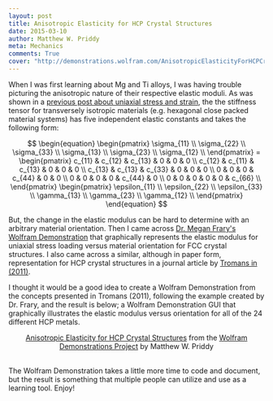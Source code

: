 ```yaml
---
layout: post
title: Anisotropic Elasticity for HCP Crystal Structures
date: 2015-03-10
author: Matthew W. Priddy
meta: Mechanics 
comments: True
cover: "http://demonstrations.wolfram.com/AnisotropicElasticityForHCPCrystalStructures/HTMLImages/index.en/popup_1.jpg"
---
```


When I was first learning about Mg and Ti alloys, I was having trouble picturing the anisotropic nature of their respective elastic moduli.  As was shown in a [previous post about uniaxial stress and strain](http://mwpriddy.github.io/blog/2015/03/04/UniStressStrain/), the the stiffness tensor for transversely isotropic materials (e.g. hexagonal close packed material systems) has five independent elastic constants and takes the following form:

$$
\begin{equation}
\begin{pmatrix}
\sigma_{11} \\ \sigma_{22} \\ \sigma_{33} \\ \sigma_{13} \\ \sigma_{23} \\ \sigma_{12} \\ 
\end{pmatrix} = 
\begin{pmatrix}
  c_{11} & c_{12} & c_{13} & 0 & 0 & 0 \\
  c_{12} & c_{11} & c_{13} & 0 & 0 & 0 \\
  c_{13} & c_{13} & c_{33} & 0 & 0 & 0 \\
  0 & 0 & 0 & c_{44} & 0 & 0 \\
  0 & 0 & 0 & 0 & c_{44} & 0 \\
  0 & 0 & 0 & 0 & 0 & c_{66} \\
\end{pmatrix}
\begin{pmatrix}
\epsilon_{11} \\ \epsilon_{22} \\ \epsilon_{33} \\ \gamma_{13} \\ \gamma_{23} \\ \gamma_{12} \\ 
\end{pmatrix}
\end{equation}
$$

But, the change in the elastic modulus can be hard to determine with an arbitrary material orientation.  Then I came across [Dr. Megan Frary's Wolfram Demonstration](http://demonstrations.wolfram.com/AnisotropicElasticity/) that graphically represents the elastic modulus for uniaxial stress loading versus material orientation for FCC crystal structures.  I also came across a similar, although in paper form, representation for HCP crystal structures in a journal article by [Tromans in (2011)](http://www.arpapress.com/volumes/vol6issue4/ijrras_6_4_14.pdf).

I thought it would be a good idea to create a Wolfram Demonstration from the concepts presented in Tromans (2011), following the example created by Dr. Frary, and the result is below; a Wolfram Demonstration GUI that graphically illustrates the elastic modulus versus orientation for all of the 24 different HCP metals.

<div align="center">
  <script type='text/javascript' src='http://demonstrations.wolfram.com/javascript/embed.js' ></script>
  <script type='text/javascript'>var demoObj = new DEMOEMBED(); demoObj.run('AnisotropicElasticityForHCPCrystalStructures', '', '439', '628');</script>
  <div id='DEMO_AnisotropicElasticityForHCPCrystalStructures'>
    <a class='demonstrationHyperlink' href='http://demonstrations.wolfram.com/AnisotropicElasticityForHCPCrystalStructures/' target='_blank'>Anisotropic Elasticity for HCP Crystal Structures</a> from the <a class='demonstrationHyperlink' href='http://demonstrations.wolfram.com/' target='_blank'>Wolfram Demonstrations Project</a> by Matthew W. Priddy
  </div><br />
</div>

The Wolfram Demonstration takes a little more time to code and document, but the result is something that multiple people can utilize and use as a learning tool.  Enjoy! 
